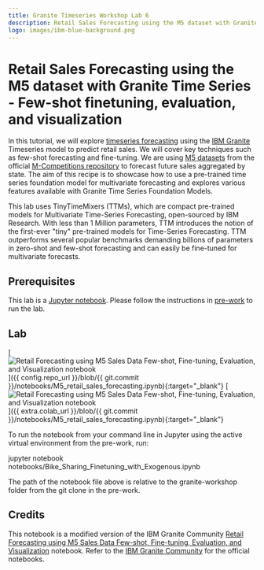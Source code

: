 ```yaml
---
title: Granite Timeseries Workshop Lab 6
description: Retail Sales Forecasting using the M5 dataset with Granite Time Series - Few-shot finetuning, evaluation, and visualization
logo: images/ibm-blue-background.png
---
```


# Retail Sales Forecasting using the M5 dataset with Granite Time Series - Few-shot finetuning, evaluation, and visualization

In this tutorial, we will explore [timeseries forecasting](https://www.ibm.com/think/insights/time-series-forecasting) using the [IBM Granite](https://ibm.com/granite) Timeseries model to predict retail sales. We will cover key techniques such as few-shot forecasting and fine-tuning. We are using [M5 datasets](https://drive.google.com/drive/folders/1D6EWdVSaOtrP1LEFh1REjI3vej6iUS_4?usp=sharing) from the official [M-Competitions repository](https://github.com/Mcompetitions/M5-methods) to forecast future sales aggregated by state. The aim of this recipe is to showcase how to use a pre-trained time series foundation model for multivariate forecasting and explores various features available with Granite Time Series Foundation Models.

This lab uses TinyTimeMixers (TTMs), which are compact pre-trained models for Multivariate Time-Series Forecasting, open-sourced by IBM Research. With less than 1 Million parameters, TTM introduces the notion of the first-ever "tiny" pre-trained models for Time-Series Forecasting. TTM outperforms several popular benchmarks demanding billions of parameters in zero-shot and few-shot forecasting and can easily be fine-tuned for multivariate forecasts.

## Prerequisites

This lab is a [Jupyter notebook](https://jupyter.org/). Please follow the instructions in [pre-work](https://ibm-granite-community.github.io/granite-timeseries-workshop/pre-work/) to run the lab.

## Lab

[![Retail Forecasting using M5 Sales Data Few-shot, Fine-tuning, Evaluation, and Visualization notebook](https://badgen.net/badge/icon/github?icon=github&label=View%20on "View on GitHub")]({{ config.repo_url }}/blob/{{ git.commit }}/notebooks/M5_retail_sales_forecasting.ipynb){:target="_blank"}
[![Retail Forecasting using M5 Sales Data Few-shot, Fine-tuning, Evaluation, and Visualization notebook](https://colab.research.google.com/assets/colab-badge.svg "Open In Colab")]({{ extra.colab_url }}/blob/{{ git.commit }}/notebooks/M5_retail_sales_forecasting.ipynb){:target="_blank"}

To run the notebook from your command line in Jupyter using the active virtual environment from the pre-work, run:

jupyter notebook notebooks/Bike_Sharing_Finetuning_with_Exogenous.ipynb

The path of the notebook file above is relative to the granite-workshop folder from the git clone in the pre-work.

## Credits

This notebook is a modified version of the IBM Granite Community [Retail Forecasting using M5 Sales Data Few-shot, Fine-tuning, Evaluation, and Visualization](https://github.com/ibm-granite-community/granite-timeseries-cookbook/blob/main/recipes/Time_Series/M5_retail_sales_forecasting.ipynb) notebook. Refer to the [IBM Granite Community](https://github.com/ibm-granite-community) for the official notebooks.
